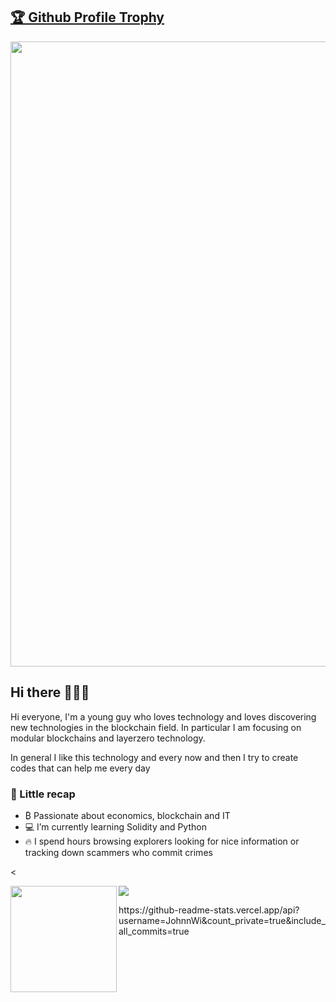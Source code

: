 <a href="https://github.com/JohnnWi/github-profile-trophy"><h2>🏆 Github Profile Trophy</h2></a>
<a href="https://github.com/JohnnWi/github-profile-trophy">
  <img width=1000 src="https://github-profile-trophy.vercel.app/?username=JohnnWi&column=10&theme=gruvbox&no-frame=true"/>
</a>

## Hi there 👋🇮🇹
Hi everyone, I'm a young guy who loves technology and loves discovering new technologies in the blockchain field. In particular I am focusing on modular blockchains and layerzero technology.

In general I like this technology and every now and then I try to create codes that can help me every day

### 🌱 Little recap 
- ₿ Passionate about economics, blockchain and IT
- 💻 I’m currently learning Solidity and Python
- 🔥 I spend hours browsing explorers looking for nice information or tracking down scammers who commit crimes

<<div>
  <img height="170" align="left" src="https://github-readme-stats.vercel.app/api?username=JohnnWi&count_private=true&include_all_commits=true" />
  <img src="https://github-readme-stats.vercel.app/api/top-langs/?username=JohnnWi&layout=compact" />
</div>
https://github-readme-stats.vercel.app/api?username=JohnnWi&count_private=true&include_all_commits=true
